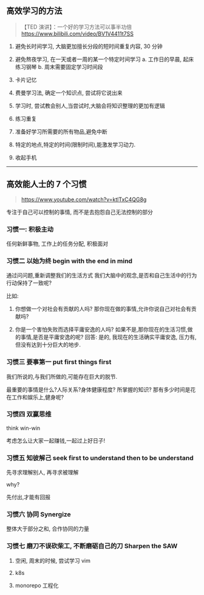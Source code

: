 ## 高效学习的方法

> 【TED 演讲】：一个好的学习方法可以事半功倍
> https://www.bilibili.com/video/BV1V4411t7SS

1. 避免长时间学习, 大脑更加擅长分段的短时间重复内容, 30 分钟

2. 避免熬夜学习, 在一天或者一周的某一个特定时间学习
   a. 工作日的早晨, 起床练习钢琴
   b. 周末需要固定学习时间段

3. 卡片记忆

4. 费曼学习法, 确定一个知识点, 尝试将它说出来

5. 学习时, 尝试教会别人,当尝试时,大脑会将知识整理的更加有逻辑

6. 练习重复

7. 准备好学习所需要的所有物品,避免中断

8. 特定的地点,特定的时间(限制时间),能激发学习动力.

9. 收起手机

---

## 高效能人士的 7 个习惯

> https://www.youtube.com/watch?v=ktlTxC4QG8g

专注于自己可以控制的事情, 而不是去抱怨自己无法控制的部分

### 习惯一: 积极主动

任何新鲜事物, 工作上的任务分配, 积极面对

### 习惯二 以始为终 begin with the end in mind

通过问问题,重新调整我们的生活方式
我们大脑中的观念,是否和自己生活中的行为行动保持了一致呢?

比如:

1. 你想做一个对社会有贡献的人吗? 那你现在做的事情,允许你说自己对社会有贡献吗?

2. 你是一个害怕失败而选择平庸安逸的人吗?
   如果不是,那你现在的生活习惯,做的事情,是否是平庸安逸的呢?
   回答: 是的, 我现在的生活确实平庸安逸, 压力有, 但没有达到十分巨大的地步.

### 习惯三 要事第一 put first things first

我们所说的,与我们所做的,可能存在巨大的脱节.

最重要的事情是什么?人际关系?身体健康程度?
所掌握的知识?
那有多少时间是花在工作和娱乐上,健身呢?

### 习惯四 双赢思维

think win-win

考虑怎么让大家一起赚钱,一起过上好日子!

### 习惯五 知彼解己 seek first to understand then to be understand

先寻求理解别人, 再寻求被理解

why?

先付出,才能有回报

### 习惯六 协同 Synergize

整体大于部分之和, 合作协同的力量

### 习惯七 磨刀不误砍柴工, 不断磨砺自己的刀 Sharpen the SAW

1. 空闲, 周末的时候, 尝试学习 vim

2. k8s

3. monorepo 工程化
